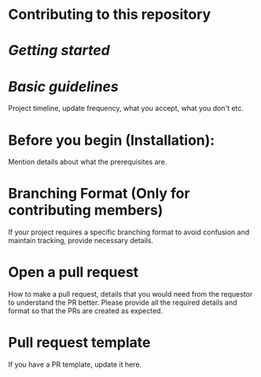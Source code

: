 # **Contributing to this repository**

# *Getting started*

# *Basic guidelines*
Project timeline, update frequency, what you accept, what you don't etc.


# Before you begin (Installation):
Mention details about what the prerequisites are.

# **Branching Format** (Only for contributing members)
If your project requires a specific branching format to avoid confusion and maintain tracking, provide necessary details.

# **Open a pull request**
How to make a pull request, details that you would need from the requestor to understand the PR better. 
Please provide all the required details and format so that the PRs are created as expected. 

# **Pull request template**
If you have a PR template, update it here. 
